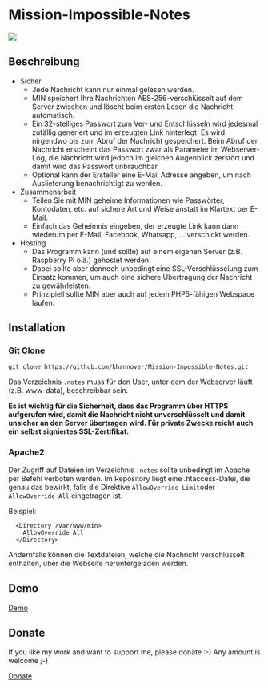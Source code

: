 # Mission-Impossible-Notes

![](https://hannover38.de/min/screenshot.png?fromGithub=true)

## Beschreibung

- Sicher
  - Jede Nachricht kann nur einmal gelesen werden.
  - MIN speichert Ihre Nachrichten AES-256-verschlüsselt auf dem Server zwischen und löscht beim ersten Lesen die Nachricht automatisch. 
  - Ein 32-stelliges Passwort zum Ver- und Entschlüsseln wird jedesmal zufällig generiert und im erzeugten Link hinterlegt. Es wird nirgendwo bis zum Abruf der Nachricht gespeichert. Beim Abruf der Nachricht erscheint das Passwort zwar als Parameter im Webserver-Log, die Nachricht wird jedoch im gleichen Augenblick zerstört und damit wird das Passwort unbrauchbar.
  - Optional kann der Ersteller eine E-Mail Adresse angeben, um nach Auslieferung benachrichtigt zu werden.
- Zusammenarbeit
  - Teilen Sie mit MIN geheime Informationen wie Passwörter, Kontodaten, etc. auf sichere Art und Weise anstatt im Klartext per E-Mail.
  - Einfach das Geheimnis eingeben, der erzeugte Link kann dann wiederum per E-Mail, Facebook, Whatsapp, ... verschickt werden.
- Hosting
  - Das Programm kann (und sollte) auf einem eigenen Server (z.B. Raspberry Pi o.ä.) gehostet werden. 
  - Dabei sollte aber dennoch unbedingt eine SSL-Verschlüsselung zum Einsatz kommen, um auch eine sichere Übertragung der Nachricht zu gewährleisten.
  - Prinzipiell sollte MIN aber auch auf jedem PHP5-fähigen Webspace laufen.

## Installation

### Git Clone

`git clone https://github.com/khannover/Mission-Impossible-Notes.git`

Das Verzeichnis `.notes` muss für den User, unter dem der Webserver läuft (z.B. www-data), beschreibbar sein.

**Es ist wichtig für die Sicherheit, dass das Programm über HTTPS aufgerufen wird, damit die Nachricht nicht unverschlüsselt und damit unsicher an den Server übertragen wird. Für private Zwecke reicht auch ein selbst signiertes SSL-Zertifikat.**

### Apache2

Der Zugriff auf Dateien im Verzeichnis `.notes` sollte unbedingt im Apache per Befehl verboten werden. Im Repository liegt eine .htaccess-Datei, die genau das bewirkt, falls die Direktive `AllowOverride Limit`oder `AllowOverride All` eingetragen ist.

Beispiel:

```
  <Directory /var/www/min>
    AllowOverride All
  </Directory>
```

Andernfalls können die Textdateien, welche die Nachricht verschlüsselt enthalten, über die Webseite heruntergeladen werden.

## Demo

[Demo](https://hannover38.de/min)

## Donate

If you like my work and want to support me, please donate :-)
Any amount is welcome ;-)

[Donate](https://www.paypal.me/khannover)

